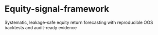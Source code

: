 # Equity-signal-framework
Systematic, leakage-safe equity return forecasting with reproducible OOS backtests and audit-ready evidence
